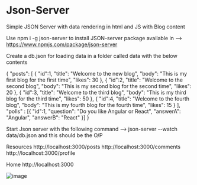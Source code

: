 # Json-Server
 Simple JSON Server with data rendering in html and JS with Blog content
 
 Use npm i -g json-server  to install JSON-server package available in --> https://www.npmjs.com/package/json-server
 
 Create a db.json for loading data in a folder called data with the below contents
 
 {
    "posts": [
        {
            "id":1,
            "title": "Welcome to the new blog",
            "body": "This is my first blog for the first time",
            "likes": 30
        },
        {
            "id":2,
            "title": "Welcome to the second blog",
            "body": "This is my second blog for the second time",
            "likes": 20
        },
        {
            "id":3,
            "title": "Welcome to the third blog",
            "body": "This is my third blog for the third time",
            "likes": 50
        },
        {
            "id":4,
            "title": "Welcome to the fourth blog",
            "body": "This is my fourth blog for the fourth time",
            "likes": 15
        }
    ],
    "polls" : [{
        "id":1,
        "question": "Do you like Angular or React",
        "answerA": "Angular",
        "answerB": "React" 
    }]
}

Start Json server with the following command --> json-server --watch data/db.json
and this should be the O/P

 Resources
  http://localhost:3000/posts
  http://localhost:3000/comments
  http://localhost:3000/profile

  Home
  http://localhost:3000
  
  ![image](https://user-images.githubusercontent.com/10427100/136960597-5e56a3e4-adbf-4a04-a9a9-35916981f140.png)


